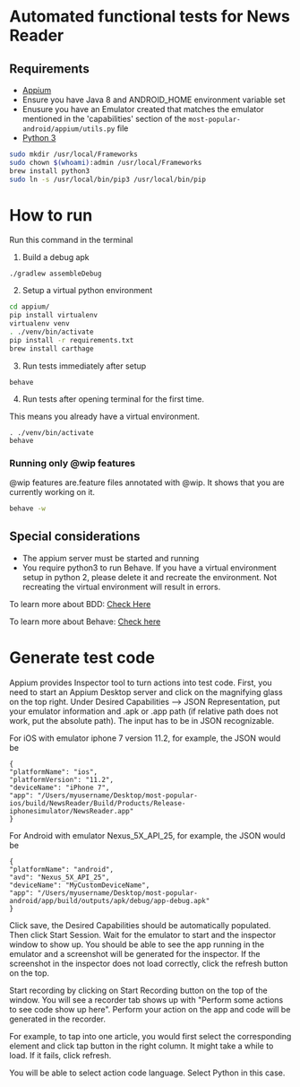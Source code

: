# Automated functional tests for News Reader
## Requirements

* [Appium](https://github.com/appium/appium-desktop/releases)
* Ensure you have Java 8 and ANDROID_HOME environment variable set
* Enusure you have an Emulator created that matches the emulator mentioned in the 'capabilities' section of the `most-popular-android/appium/utils.py` file
* [Python 3](http://docs.python-guide.org/en/latest/starting/install3/osx/)
```bash
sudo mkdir /usr/local/Frameworks
sudo chown $(whoami):admin /usr/local/Frameworks
brew install python3
sudo ln -s /usr/local/bin/pip3 /usr/local/bin/pip
```

# How to run
Run this command in the terminal

1. Build a debug apk

`./gradlew assembleDebug`

2. Setup a virtual python environment

```bash
cd appium/
pip install virtualenv
virtualenv venv
. ./venv/bin/activate
pip install -r requirements.txt
brew install carthage
```

3. Run tests immediately after setup

`behave`

4. Run tests after opening terminal for the first time. 

This means you already have a virtual environment.

```
. ./venv/bin/activate
behave
```

### Running only @wip features
@wip features are.feature files annotated with @wip. It shows that you are currently working on it.

```bash
behave -w
```

## Special considerations

- The appium server must be started and running
- You require python3 to run Behave. If you have a virtual environment setup in python 2, please delete it and recreate the environment. Not recreating the virtual environment will result in errors.

To learn more about BDD: [Check Here](https://www.toptal.com/freelance/your-boss-won-t-appreciate-tdd-try-bdd)

To learn more about Behave: [Check here](http://behave.readthedocs.io/en/stable/behave.html)

# Generate test code

Appium provides Inspector tool to turn actions into test code. First, you need to start an Appium Desktop server and click on the magnifying glass on the top right. Under Desired Capabilities --> JSON Representation, put your emulator information and .apk or .app path (if relative path does not work, put the absolute path). The input has to be in JSON recognizable. 

For iOS with emulator iphone 7 version 11.2, for example, the JSON would be 
```
{
"platformName": "ios",
"platformVersion": "11.2",
"deviceName": "iPhone 7",
"app": "/Users/myusername/Desktop/most-popular-ios/build/NewsReader/Build/Products/Release-iphonesimulator/NewsReader.app"
}
```

For Android with emulator Nexus_5X_API_25, for example, the JSON would be 
```
{
"platformName": "android",
"avd": "Nexus_5X_API_25",
"deviceName": "MyCustomDeviceName",
"app": "/Users/myusername/Desktop/most-popular-android/app/build/outputs/apk/debug/app-debug.apk"
}
```
Click save, the Desired Capabilities should be automatically populated. Then click Start Session. Wait for the emulator to start and the inspector window to show up. You should be able to see the app running in the emulator and a screenshot will be generated for the inspector. If the screenshot in the inspector does not load correctly, click the refresh button on the top.

Start recording by clicking on Start Recording button on the top of the window. You will see a recorder tab shows up with "Perform some actions to see code show up here". Perform your action on the app and code will be generated in the recorder.

For example, to tap into one article, you would first select the corresponding element and click tap button in the right column. It might take a while to load. If it fails, click refresh. 

You will be able to select action code language. Select Python in this case.
